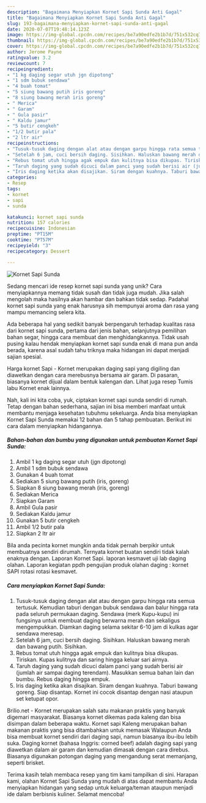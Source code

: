 ```yaml
---
description: "Bagaimana Menyiapkan Kornet Sapi Sunda Anti Gagal"
title: "Bagaimana Menyiapkan Kornet Sapi Sunda Anti Gagal"
slug: 193-bagaimana-menyiapkan-kornet-sapi-sunda-anti-gagal
date: 2020-07-07T19:48:14.123Z
image: https://img-global.cpcdn.com/recipes/be7a90edfe2b1b7d/751x532cq70/kornet-sapi-sunda-foto-resep-utama.jpg
thumbnail: https://img-global.cpcdn.com/recipes/be7a90edfe2b1b7d/751x532cq70/kornet-sapi-sunda-foto-resep-utama.jpg
cover: https://img-global.cpcdn.com/recipes/be7a90edfe2b1b7d/751x532cq70/kornet-sapi-sunda-foto-resep-utama.jpg
author: Jerome Payne
ratingvalue: 3.2
reviewcount: 7
recipeingredient:
- "1 kg daging segar utuh jgn dipotong"
- "1 sdm bubuk sendawa"
- "4 buah tomat"
- "5 siung bawang putih iris goreng"
- "8 siung bawang merah iris goreng"
- " Merica"
- " Garam"
- " Gula pasir"
- " Kaldu jamur"
- "5 butir cengkeh"
- "1/2 butir pala"
- "2 ltr air"
recipeinstructions:
- "Tusuk-tusuk daging dengan alat atau dengan garpu hingga rata semua tertusuk. Kemudian taburi dengan bubuk sendawa dan balur hingga rata pada seluruh permukaan daging. Sendawa (merk Kupu-kupu) ini fungsinya untuk membuat daging berwarna merah dan sekaligus mengempukkan. Diamkan daging selama sekitar 6-10 jam di kulkas agar sendawa meresap."
- "Setelah 6 jam, cuci bersih daging. Sisihkan. Haluskan bawang merah dan bawang putih. Sisihkan."
- "Rebus tomat utuh hingga agak empuk dan kulitnya bisa dikupas. Tiriskan. Kupas kulitnya dan saring hingga keluar sari airnya."
- "Taruh daging yang sudah dicuci dalam panci yang sudah berisi air (jumlah air sampai daging terendam). Masukkan semua bahan lain dan bumbu. Rebus daging hingga empuk."
- "Iris daging ketika akan disajikan. Siram dengan kuahnya. Taburi bawang goreng. Siap disantap. Kornet ini cocok disantap dengan nasi ataupun set ketupat opor."
categories:
- Resep
tags:
- kornet
- sapi
- sunda

katakunci: kornet sapi sunda 
nutrition: 157 calories
recipecuisine: Indonesian
preptime: "PT15M"
cooktime: "PT57M"
recipeyield: "3"
recipecategory: Dessert

---
```



![Kornet Sapi Sunda](https://img-global.cpcdn.com/recipes/be7a90edfe2b1b7d/751x532cq70/kornet-sapi-sunda-foto-resep-utama.jpg)

Sedang mencari ide resep kornet sapi sunda yang unik? Cara menyiapkannya memang tidak susah dan tidak juga mudah. Jika salah mengolah maka hasilnya akan hambar dan bahkan tidak sedap. Padahal kornet sapi sunda yang enak harusnya sih mempunyai aroma dan rasa yang mampu memancing selera kita.

Ada beberapa hal yang sedikit banyak berpengaruh terhadap kualitas rasa dari kornet sapi sunda, pertama dari jenis bahan, selanjutnya pemilihan bahan segar, hingga cara membuat dan menghidangkannya. Tidak usah pusing kalau hendak menyiapkan kornet sapi sunda enak di mana pun anda berada, karena asal sudah tahu triknya maka hidangan ini dapat menjadi sajian spesial.

Harga kornet Sapi - Kornet merupakan daging sapi yang digiling dan diawetkan dengan cara merebusnya bersama air garam. Di pasaran, biasanya kornet dijual dalam bentuk kalengan dan. Lihat juga resep Tumis labu Kornet enak lainnya.


Nah, kali ini kita coba, yuk, ciptakan kornet sapi sunda sendiri di rumah. Tetap dengan bahan sederhana, sajian ini bisa memberi manfaat untuk membantu menjaga kesehatan tubuhmu sekeluarga. Anda bisa menyiapkan Kornet Sapi Sunda memakai 12 bahan dan 5 tahap pembuatan. Berikut ini cara dalam menyiapkan hidangannya.

<!--inarticleads1-->

##### Bahan-bahan dan bumbu yang digunakan untuk pembuatan Kornet Sapi Sunda:

1. Ambil 1 kg daging segar utuh (jgn dipotong)
1. Ambil 1 sdm bubuk sendawa
1. Gunakan 4 buah tomat
1. Sediakan 5 siung bawang putih (iris, goreng)
1. Siapkan 8 siung bawang merah (iris, goreng)
1. Sediakan  Merica
1. Siapkan  Garam
1. Ambil  Gula pasir
1. Sediakan  Kaldu jamur
1. Gunakan 5 butir cengkeh
1. Ambil 1/2 butir pala
1. Siapkan 2 ltr air


Bila anda pecinta kornet mungkin anda tidak pernah berpikir untuk membuatnya sendiri dirumah. Ternyata kornet buatan sendiri tidak kalah enaknya dengan. Laporan Kornet Sapi. laporan kesmavet uji lab daging olahan. Laporan kegiatan ppdh pengujian produk olahan daging : kornet SAPI rotasi rotasi kesmavet. 

<!--inarticleads2-->

##### Cara menyiapkan Kornet Sapi Sunda:

1. Tusuk-tusuk daging dengan alat atau dengan garpu hingga rata semua tertusuk. Kemudian taburi dengan bubuk sendawa dan balur hingga rata pada seluruh permukaan daging. Sendawa (merk Kupu-kupu) ini fungsinya untuk membuat daging berwarna merah dan sekaligus mengempukkan. Diamkan daging selama sekitar 6-10 jam di kulkas agar sendawa meresap.
1. Setelah 6 jam, cuci bersih daging. Sisihkan. Haluskan bawang merah dan bawang putih. Sisihkan.
1. Rebus tomat utuh hingga agak empuk dan kulitnya bisa dikupas. Tiriskan. Kupas kulitnya dan saring hingga keluar sari airnya.
1. Taruh daging yang sudah dicuci dalam panci yang sudah berisi air (jumlah air sampai daging terendam). Masukkan semua bahan lain dan bumbu. Rebus daging hingga empuk.
1. Iris daging ketika akan disajikan. Siram dengan kuahnya. Taburi bawang goreng. Siap disantap. Kornet ini cocok disantap dengan nasi ataupun set ketupat opor.


Brilio.net - Kornet merupakan salah satu makanan praktis yang banyak digemari masyarakat. Biasanya kornet dikemas pada kaleng dan bisa disimpan dalam beberapa waktu. Kornet sapi Kaleng merupakan bahan makanan praktis yang bisa ditambahkan untuk memasak Walaupun Anda bisa membuat kornet sendiri dari daging sapi, namun biasanya ibu-ibu lebih suka. Daging kornet (bahasa Inggris: corned beef) adalah daging sapi yang diawetkan dalam air garam dan kemudian dimasak dengan cara direbus. Biasanya digunakan potongan daging yang mengandung serat memanjang, seperti brisket. 

Terima kasih telah membaca resep yang tim kami tampilkan di sini. Harapan kami, olahan Kornet Sapi Sunda yang mudah di atas dapat membantu Anda menyiapkan hidangan yang sedap untuk keluarga/teman ataupun menjadi ide dalam berbisnis kuliner. Selamat mencoba!
